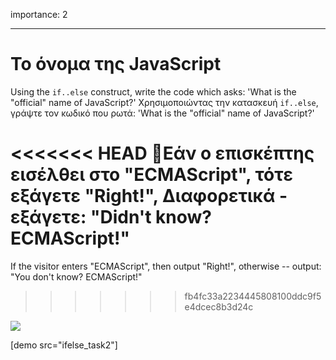 importance: 2

---

# Το όνομα της JavaScript

Using the `if..else` construct, write the code which asks: 'What is the "official" name of JavaScript?'
Χρησιμοποιώντας την κατασκευή `if..else`, γράψτε τον κωδικό που ρωτά: 'What is the "official" name of JavaScript?'

<<<<<<< HEAD
Εάν ο επισκέπτης εισέλθει στο "ECMAScript", τότε εξάγετε "Right!", Διαφορετικά - εξάγετε: "Didn't know? ECMAScript!"
=======
If the visitor enters "ECMAScript", then output "Right!", otherwise -- output: "You don't know? ECMAScript!"
>>>>>>> fb4fc33a2234445808100ddc9f5e4dcec8b3d24c

![](ifelse_task2.svg)

[demo src="ifelse_task2"]
